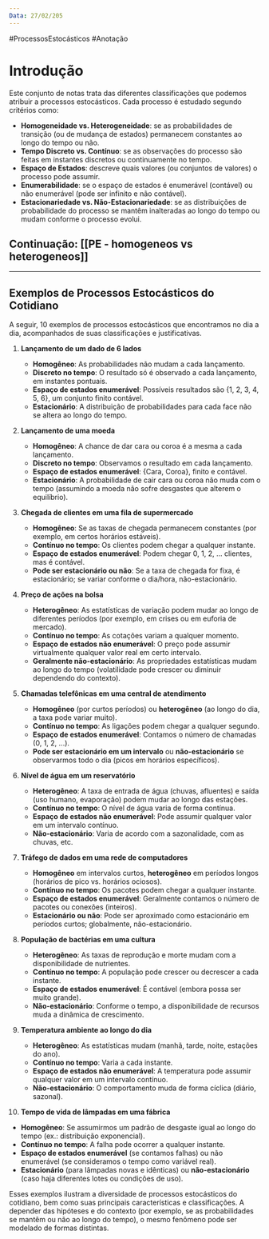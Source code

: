 ```yaml
---
Data: 27/02/205
---
```

#ProcessosEstocásticos  #Anotação 
# Introdução

Este conjunto de notas trata das diferentes classificações que podemos atribuir a processos estocásticos. Cada processo é estudado segundo critérios como:
- **Homogeneidade vs. Heterogeneidade**: se as probabilidades de transição (ou de mudança de estados) permanecem constantes ao longo do tempo ou não.
- **Tempo Discreto vs. Contínuo**: se as observações do processo são feitas em instantes discretos ou continuamente no tempo.
- **Espaço de Estados**: descreve quais valores (ou conjuntos de valores) o processo pode assumir.
- **Enumerabilidade**: se o espaço de estados é enumerável (contável) ou não enumerável (pode ser infinito e não contável).
- **Estacionariedade vs. Não-Estacionariedade**: se as distribuições de probabilidade do processo se mantêm inalteradas ao longo do tempo ou mudam conforme o processo evolui.

## Continuação: [[PE - homogeneos vs heterogeneos]]
---

## Exemplos de Processos Estocásticos do Cotidiano

A seguir, 10 exemplos de processos estocásticos que encontramos no dia a dia, acompanhados de suas classificações e justificativas.

1. **Lançamento de um dado de 6 lados**  
   - **Homogêneo**: As probabilidades não mudam a cada lançamento.  
   - **Discreto no tempo**: O resultado só é observado a cada lançamento, em instantes pontuais.  
   - **Espaço de estados enumerável**: Possíveis resultados são {1, 2, 3, 4, 5, 6}, um conjunto finito contável.  
   - **Estacionário**: A distribuição de probabilidades para cada face não se altera ao longo do tempo.  

2. **Lançamento de uma moeda**  
   - **Homogêneo**: A chance de dar cara ou coroa é a mesma a cada lançamento.  
   - **Discreto no tempo**: Observamos o resultado em cada lançamento.  
   - **Espaço de estados enumerável**: {Cara, Coroa}, finito e contável.  
   - **Estacionário**: A probabilidade de cair cara ou coroa não muda com o tempo (assumindo a moeda não sofre desgastes que alterem o equilíbrio).  

3. **Chegada de clientes em uma fila de supermercado**  
   - **Homogêneo**: Se as taxas de chegada permanecem constantes (por exemplo, em certos horários estáveis).  
   - **Contínuo no tempo**: Os clientes podem chegar a qualquer instante.  
   - **Espaço de estados enumerável**: Podem chegar 0, 1, 2, ... clientes, mas é contável.  
   - **Pode ser estacionário ou não**: Se a taxa de chegada for fixa, é estacionário; se variar conforme o dia/hora, não-estacionário.  

4. **Preço de ações na bolsa**  
   - **Heterogêneo**: As estatísticas de variação podem mudar ao longo de diferentes períodos (por exemplo, em crises ou em euforia de mercado).  
   - **Contínuo no tempo**: As cotações variam a qualquer momento.  
   - **Espaço de estados não enumerável**: O preço pode assumir virtualmente qualquer valor real em certo intervalo.  
   - **Geralmente não-estacionário**: As propriedades estatísticas mudam ao longo do tempo (volatilidade pode crescer ou diminuir dependendo do contexto).  

5. **Chamadas telefônicas em uma central de atendimento**  
   - **Homogêneo** (por curtos períodos) ou **heterogêneo** (ao longo do dia, a taxa pode variar muito).  
   - **Contínuo no tempo**: As ligações podem chegar a qualquer segundo.  
   - **Espaço de estados enumerável**: Contamos o número de chamadas (0, 1, 2, ...).  
   - **Pode ser estacionário em um intervalo** ou **não-estacionário** se observarmos todo o dia (picos em horários específicos).  

6. **Nível de água em um reservatório**  
   - **Heterogêneo**: A taxa de entrada de água (chuvas, afluentes) e saída (uso humano, evaporação) podem mudar ao longo das estações.  
   - **Contínuo no tempo**: O nível de água varia de forma contínua.  
   - **Espaço de estados não enumerável**: Pode assumir qualquer valor em um intervalo contínuo.  
   - **Não-estacionário**: Varia de acordo com a sazonalidade, com as chuvas, etc.  

7. **Tráfego de dados em uma rede de computadores**  
   - **Homogêneo** em intervalos curtos, **heterogêneo** em períodos longos (horários de pico vs. horários ociosos).  
   - **Contínuo no tempo**: Os pacotes podem chegar a qualquer instante.  
   - **Espaço de estados enumerável**: Geralmente contamos o número de pacotes ou conexões (inteiros).  
   - **Estacionário ou não**: Pode ser aproximado como estacionário em períodos curtos; globalmente, não-estacionário.  

8. **População de bactérias em uma cultura**  
   - **Heterogêneo**: As taxas de reprodução e morte mudam com a disponibilidade de nutrientes.  
   - **Contínuo no tempo**: A população pode crescer ou decrescer a cada instante.  
   - **Espaço de estados enumerável**: É contável (embora possa ser muito grande).  
   - **Não-estacionário**: Conforme o tempo, a disponibilidade de recursos muda a dinâmica de crescimento.  

9. **Temperatura ambiente ao longo do dia**  
   - **Heterogêneo**: As estatísticas mudam (manhã, tarde, noite, estações do ano).  
   - **Contínuo no tempo**: Varia a cada instante.  
   - **Espaço de estados não enumerável**: A temperatura pode assumir qualquer valor em um intervalo contínuo.  
   - **Não-estacionário**: O comportamento muda de forma cíclica (diário, sazonal).  

10. **Tempo de vida de lâmpadas em uma fábrica**  
   - **Homogêneo**: Se assumirmos um padrão de desgaste igual ao longo do tempo (ex.: distribuição exponencial).  
   - **Contínuo no tempo**: A falha pode ocorrer a qualquer instante.  
   - **Espaço de estados enumerável** (se contamos falhas) ou não enumerável (se consideramos o tempo como variável real).  
   - **Estacionário** (para lâmpadas novas e idênticas) ou **não-estacionário** (caso haja diferentes lotes ou condições de uso).  

Esses exemplos ilustram a diversidade de processos estocásticos do cotidiano, bem como suas principais características e classificações. A depender das hipóteses e do contexto (por exemplo, se as probabilidades se mantêm ou não ao longo do tempo), o mesmo fenômeno pode ser modelado de formas distintas.
